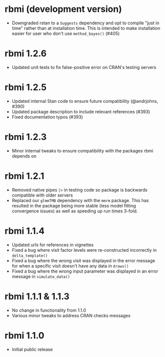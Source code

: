 
# rbmi (development version)

* Downgraded rstan to a `Suggests` dependency and opt to compile "just in time" rather than at installation time. This is intended to make installation easier for user who don't use `method_bayes()` (#405)

# rbmi 1.2.6

* Updated unit tests to fix false-positive error on CRAN's testing servers

# rbmi 1.2.5

* Updated internal Stan code to ensure future compatibility (@andrjohns, #390)
* Updated package description to include relevant references (#393)
* Fixed documentation typos (#393)

# rbmi 1.2.3

* Minor internal tweaks to ensure compatibility with the packages rbmi depends on

# rbmi 1.2.1

* Removed native pipes `|>` in testing code so package is backwards compatible with older servers
* Replaced our `glmmTMB` dependency with the `mmrm` package. This has resulted in the package being more stable (less model fitting convergence issues) as well as speeding up run times 3-fold. 

# rbmi 1.1.4

* Updated urls for references in vignettes
* Fixed a bug where visit factor levels were re-constructed incorrectly in `delta_template()`
* Fixed a bug where the wrong visit was displayed in the error message for when a specific visit doesn't have any data in `draws()`
* Fixed a bug where the wrong input parameter was displayed in an error message in `simulate_data()`

  
# rbmi 1.1.1 & 1.1.3
 
* No change in functionality from 1.1.0
* Various minor tweaks to address CRAN checks messages
  
# rbmi 1.1.0
  
* Initial public release
  
